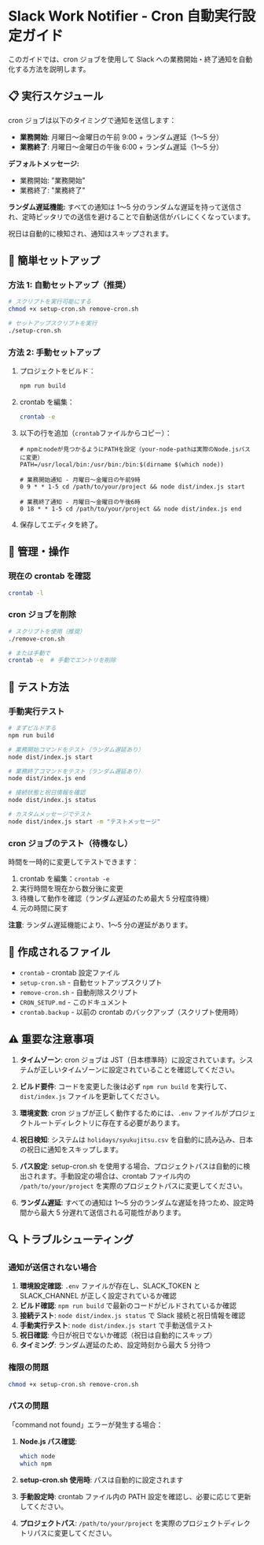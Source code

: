 # Slack Work Notifier - Cron 自動実行設定ガイド

このガイドでは、cron ジョブを使用して Slack への業務開始・終了通知を自動化する方法を説明します。

## 📋 実行スケジュール

cron ジョブは以下のタイミングで通知を送信します：

- **業務開始**: 月曜日〜金曜日の午前 9:00 + ランダム遅延（1〜5 分）
- **業務終了**: 月曜日〜金曜日の午後 6:00 + ランダム遅延（1〜5 分）

**デフォルトメッセージ:**

- 業務開始: "業務開始"
- 業務終了: "業務終了"

**ランダム遅延機能:**
すべての通知は 1〜5 分のランダムな遅延を持って送信され、定時ピッタリでの送信を避けることで自動送信がバレにくくなっています。

祝日は自動的に検知され、通知はスキップされます。

## 🚀 簡単セットアップ

### 方法 1: 自動セットアップ（推奨）

```bash
# スクリプトを実行可能にする
chmod +x setup-cron.sh remove-cron.sh

# セットアップスクリプトを実行
./setup-cron.sh
```

### 方法 2: 手動セットアップ

1. プロジェクトをビルド：

   ```bash
   npm run build
   ```

2. crontab を編集：

   ```bash
   crontab -e
   ```

3. 以下の行を追加（`crontab`ファイルからコピー）：

   ```cron
   # npmとnodeが見つかるようにPATHを設定（your-node-pathは実際のNode.jsパスに変更）
   PATH=/usr/local/bin:/usr/bin:/bin:$(dirname $(which node))

   # 業務開始通知 - 月曜日〜金曜日の午前9時
   0 9 * * 1-5 cd /path/to/your/project && node dist/index.js start

   # 業務終了通知 - 月曜日〜金曜日の午後6時
   0 18 * * 1-5 cd /path/to/your/project && node dist/index.js end
   ```

4. 保存してエディタを終了。

## 🔧 管理・操作

### 現在の crontab を確認

```bash
crontab -l
```

### cron ジョブを削除

```bash
# スクリプトを使用（推奨）
./remove-cron.sh

# または手動で
crontab -e  # 手動でエントリを削除
```

## 🧪 テスト方法

### 手動実行テスト

```bash
# まずビルドする
npm run build

# 業務開始コマンドをテスト（ランダム遅延あり）
node dist/index.js start

# 業務終了コマンドをテスト（ランダム遅延あり）
node dist/index.js end

# 接続状態と祝日情報を確認
node dist/index.js status

# カスタムメッセージでテスト
node dist/index.js start -m "テストメッセージ"
```

### cron ジョブのテスト（待機なし）

時間を一時的に変更してテストできます：

1. crontab を編集：`crontab -e`
2. 実行時間を現在から数分後に変更
3. 待機して動作を確認（ランダム遅延のため最大 5 分程度待機）
4. 元の時間に戻す

**注意**: ランダム遅延機能により、1〜5 分の遅延があります。

## 📂 作成されるファイル

- `crontab` - crontab 設定ファイル
- `setup-cron.sh` - 自動セットアップスクリプト
- `remove-cron.sh` - 自動削除スクリプト
- `CRON_SETUP.md` - このドキュメント
- `crontab.backup` - 以前の crontab のバックアップ（スクリプト使用時）

## ⚠️ 重要な注意事項

1. **タイムゾーン**: cron ジョブは JST（日本標準時）に設定されています。システムが正しいタイムゾーンに設定されていることを確認してください。

2. **ビルド要件**: コードを変更した後は必ず `npm run build` を実行して、`dist/index.js` ファイルを更新してください。

3. **環境変数**: cron ジョブが正しく動作するためには、`.env` ファイルがプロジェクトルートディレクトリに存在する必要があります。

4. **祝日検知**: システムは `holidays/syukujitsu.csv` を自動的に読み込み、日本の祝日に通知をスキップします。

5. **パス設定**: setup-cron.sh を使用する場合、プロジェクトパスは自動的に検出されます。手動設定の場合は、crontab ファイル内の `/path/to/your/project` を実際のプロジェクトパスに変更してください。

6. **ランダム遅延**: すべての通知は 1〜5 分のランダムな遅延を持つため、設定時間から最大 5 分遅れて送信される可能性があります。

## 🔍 トラブルシューティング

### 通知が送信されない場合

1. **環境設定確認**: `.env` ファイルが存在し、SLACK_TOKEN と SLACK_CHANNEL が正しく設定されているか確認
2. **ビルド確認**: `npm run build` で最新のコードがビルドされているか確認
3. **接続テスト**: `node dist/index.js status` で Slack 接続と祝日情報を確認
4. **手動実行テスト**: `node dist/index.js start` で手動送信テスト
5. **祝日確認**: 今日が祝日でないか確認（祝日は自動的にスキップ）
6. **タイミング**: ランダム遅延のため、設定時刻から最大 5 分待つ

### 権限の問題

```bash
chmod +x setup-cron.sh remove-cron.sh
```

### パスの問題

「command not found」エラーが発生する場合：

1. **Node.js パス確認**:

   ```bash
   which node
   which npm
   ```

2. **setup-cron.sh 使用時**: パスは自動的に設定されます

3. **手動設定時**: crontab ファイル内の PATH 設定を確認し、必要に応じて更新してください。

4. **プロジェクトパス**: `/path/to/your/project` を実際のプロジェクトディレクトリパスに変更してください。
